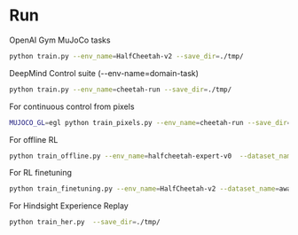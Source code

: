 # Run

OpenAI Gym MuJoCo tasks

```bash
python train.py --env_name=HalfCheetah-v2 --save_dir=./tmp/
```

DeepMind Control suite (--env-name=domain-task)

```bash
python train.py --env_name=cheetah-run --save_dir=./tmp/
```

For continuous control from pixels

```bash
MUJOCO_GL=egl python train_pixels.py --env_name=cheetah-run --save_dir=./tmp/
```

For offline RL

```bash
python train_offline.py --env_name=halfcheetah-expert-v0  --dataset_name=d4rl --save_dir=./tmp/
```

For RL finetuning

```bash
python train_finetuning.py --env_name=HalfCheetah-v2 --dataset_name=awac --save_dir=./tmp/
```

For Hindsight Experience Replay

```bash
python train_her.py  --save_dir=./tmp/
```
